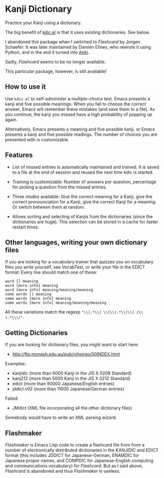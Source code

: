 # Kanji Dictionary

Practice your Kanji using a dictionary.

The big benefit of [kdic.el](kdic.el) is that it uses existing
dictionaries. See below.

I abandoned this package when I switched to *Flashcard* by Jorgen
Schaefer. It was later maintained by Damien Elmes, who rewrote it
using Python, and in the end it turned into
[Anki](https://apps.ankiweb.net/).

Sadly, *Flashcard* seems to be no longer available.

This particular package, however, is still available!

## How to use it

Use `kdic.el` to self-administer a *multiple-choice* test. Emacs
presents a kanji and five possible meanings. When you fail to choose
the correct answer, Emacs will remember these mistakes (and save them
to a file). As you continue, the kanji you missed have a high
probability of popping up again.

Alternatively, Emacs presents a meaning and five possible kanji, or
Emacs presents a kanji and five possible readings. The number of
choices you are presented with is customizable.

## Features

* List of missed entries is automatically maintained and trained. It
  is saved to a file at the end of session and reused the next time
  kdic is started.

* Training is customizable: Number of answers per question, percentage
  for picking a question from the missed entries.

* Three modes available: Give the correct meaning for a Kanji, give
  the correct pronounciation for a Kanji, give the correct Kanji for a
  meaning. Or switch between them at random.

* Allows sorting and selecting of Kanjis from the dictionaries (since
  the dictionaries are huge). This selection can be stored in a cache
  for faster restart times.

## Other languages, writing your own dictionary files

If you are looking for a vocabulary trainer that quizzes you on
vocabulary files you write yourself, see VocabTest, or write your file
in the EDICT format: Every line should match one of these:

    word [] meaning
    word [more info] meaning
    word [more info] meaning/meaning/meaning
    some words [] meaning
    some words [more info] meaning
    some words [more info] meaning/meaning/meaning

All these variations match the regexp `"\\(.*\\) \\[\\(.*\\)\\] /\\(.*\\)/"`.

## Getting Dictionaries

If you are looking for dictionary files, you might want to start here:

* http://ftp.monash.edu.au/pub/nihongo/00INDEX.html

Examples:

* kanjidic (more than 6000 Kanji in the JIS X 0208 Standard)
* kanj212 (more than 5000 Kanji in the JIS X 0212 Standard)
* edict (more than 90000 Japanese/English entries)
* jddict.v02 (more than 11000 Japanese/German entries)

Failed:

* JMdict (XML file incorporating all the other dictionary files)

Somebody would have to write an XML parsing wizard.

## Flashmaker

*Flashmaker* is Emacs Lisp code to create a flashcard file from from a
number of electronically distributed dictionaries in the KANJIDIC and
EDICT format (this includes JDDICT for Japanese-German, ENAMDIC for
Japanese proper names, and COMPDIC for Japanese-English computing and
communications vocabulary) for *Flashcard*. But as I said above,
*Flashcard* is abandoned and thus *Flashmaker* is useless.
